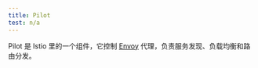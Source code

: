 ```yaml
---
title: Pilot
test: n/a
---
```


Pilot 是 Istio 里的一个组件，它控制 [Envoy](/zh/docs/reference/glossary/#envoy) 代理，负责服务发现、负载均衡和路由分发。
